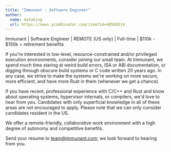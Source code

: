 ```yaml
---
title: "Immunant : Software Engineer"
author:
  name: dataking
  url: https://news.ycombinator.com/item?id=40569314
---
```

Immunant | Software Engineer | REMOTE (US only) | Full-time | $110k - $150k + retirement benefits

If you&#x27;re interested in low-level, resource-constrained and&#x2F;or privileged execution environments, consider joining our small team. At Immunant, we spend much time staring at weird build errors, ISA or ABI documentation, or digging through obscure build systems or C code written 20 years ago. In any case, we strive to make the systems we&#x27;re working on more secure, more efficient, and have more Rust in them (whenever we get a chance).

If you have recent, professional experience with C&#x2F;C++ and Rust and know about operating systems, hypervisor internals, or compilers, we&#x27;d love to hear from you. Candidates with only superficial knowledge in all of these areas are not encouraged to apply. Please note that we can only consider candidates resident in the US.

We offer a remote-friendly, collaborative work environment with a high degree of autonomy and competitive benefits.

Send your resume to team@immunant.com; we look forward to hearing from you.
